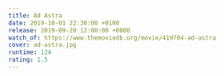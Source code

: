 ```yaml
---
title: Ad Astra
date: 2019-10-01 22:30:00 +0100
release: 2019-09-20 12:00:00 +0000
watch_of: https://www.themoviedb.org/movie/419704-ad-astra
cover: ad-astra.jpg
runtime: 124
rating: 1.5
---
```

